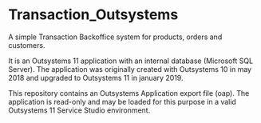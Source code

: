 # Transaction_Outsystems
A simple Transaction Backoffice system for products, orders and customers.

It is an Outsystems 11 application with an internal database (Microsoft SQL Server). 
The application was originally created with Outsystems 10 in may 2018 and upgraded to Outsystems 11 in january 2019.

This repository contains an Outsystems Application export file (oap). 
The application is read-only and may be loaded for this purpose in a valid Outsystems 11 Service Studio environment.
